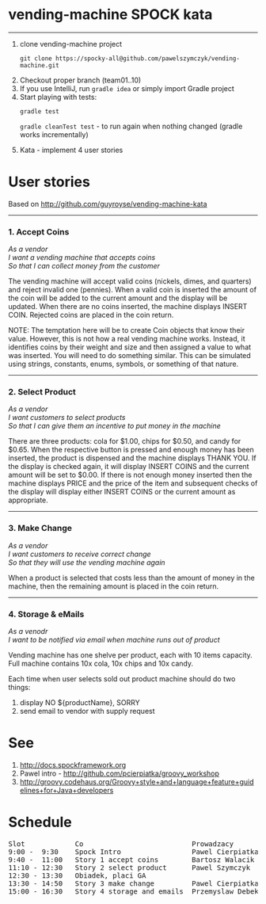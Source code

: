 # vending-machine SPOCK kata
------------

1. clone vending-machine project
   <p><code>git clone https://spocky-all@github.com/pawelszymczyk/vending-machine.git
   </code></p>
1. Checkout proper branch (team01..10)
1. If you use IntelliJ, run <code>gradle idea</code> or simply import Gradle project
1. Start playing with tests:
    <p> <code>gradle test</code></p>
    <p> <code>gradle cleanTest test</code> - to run again when nothing changed (gradle works incrementally) </p>
1. Kata - implement 4 user stories


# User stories

Based on
http://github.com/guyroyse/vending-machine-kata

------------
### 1. Accept Coins

_As a vendor_  
_I want a vending machine that accepts coins_  
_So that I can collect money from the customer_  

The vending machine will accept valid coins (nickels, dimes, and quarters) and reject invalid one (pennies).  When a
valid coin is inserted the amount of the coin will be added to the current amount and the display will be updated.
When there are no coins inserted, the machine displays INSERT COIN.  Rejected coins are placed in the coin return.

NOTE: The temptation here will be to create Coin objects that know their value.  However, this is not how a real
  vending machine works.  Instead, it identifies coins by their weight and size and then assigned a value to what
  was inserted.  You will need to do something similar.  This can be simulated using strings, constants, enums,
  symbols, or something of that nature.

--------------
### 2. Select Product

_As a vendor_  
_I want customers to select products_  
_So that I can give them an incentive to put money in the machine_  

There are three products: cola for $1.00, chips for $0.50, and candy for $0.65.  When the respective button is pressed
and enough money has been inserted, the product is dispensed and the machine displays THANK YOU.  If the display is
checked again, it will display INSERT COINS and the current amount will be set to $0.00.  If there is not enough money
inserted then the machine displays PRICE and the price of the item and subsequent checks of the display will display
either INSERT COINS or the current amount as appropriate.

-----------
### 3. Make Change

_As a vendor_  
_I want customers to receive correct change_  
_So that they will use the vending machine again_  

When a product is selected that costs less than the amount of money in the machine, then the remaining amount is placed
in the coin return.

-----------
### 4. Storage & eMails
_As a venodr_  
_I want to be notified via email when machine runs out of product_  

Vending machine has one shelve per product, each with 10 items capacity. Full machine contains 10x cola, 10x chips and 10x candy.

Each time when user selects sold out product machine should do two things:

1. display NO ${productName}, SORRY
1. send email to vendor with supply request


# See

1. http://docs.spockframework.org
1. Pawel intro - http://github.com/pcierpiatka/groovy_workshop
1. http://groovy.codehaus.org/Groovy+style+and+language+feature+guidelines+for+Java+developers

# Schedule

<pre>
Slot            Co                          Prowadzacy
9:00 -  9:30    Spock Intro                 Pawel Cierpiatka
9:40 -  11:00   Story 1 accept coins        Bartosz Walacik
11:10 - 12:30   Story 2 select product      Pawel Szymczyk
12:30 - 13:30   Obiadek, placi GA
13:30 - 14:50   Story 3 make change         Pawel Cierpiatka
15:00 - 16:30   Story 4 storage and emails  Przemyslaw Debek
</pre>